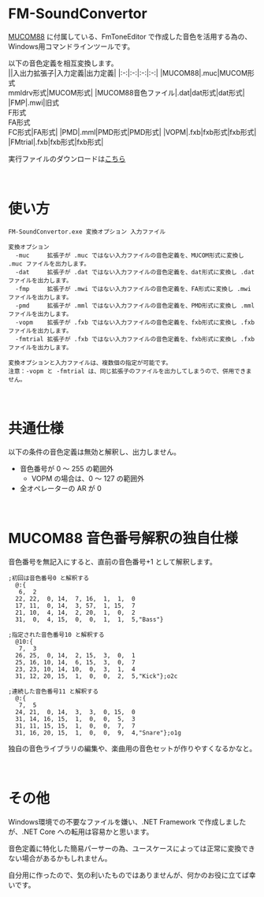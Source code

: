 # FM-SoundConvertor
[MUCOM88](https://onitama.tv/mucom88/) に付属している、FmToneEditor で作成した音色を活用する為の、Windows用コマンドラインツールです。  

以下の音色定義を相互変換します。  
||入出力拡張子|入力定義|出力定義|
|:-:|:-:|:-:|:-:|
|MUCOM88|.muc|MUCOM形式<br>mmldrv形式|MUCOM形式|
|MUCOM88音色ファイル|.dat|dat形式|dat形式|
|FMP|.mwi|旧式<br>F形式<br>FA形式<br>FC形式|FA形式|
|PMD|.mml|PMD形式|PMD形式|
|VOPM|.fxb|fxb形式|fxb形式|
|FMtrial|.fxb|fxb形式|fxb形式|

実行ファイルのダウンロードは[こちら](https://github.com/DM-88/FM-SoundConvertor/blob/master/FM-SoundConvertor/bin/Release/FM-SoundConvertor.exe)  

<br>

# 使い方
~~~
FM-SoundConvertor.exe 変換オプション 入力ファイル

変換オプション
  -muc     拡張子が .muc ではない入力ファイルの音色定義を、MUCOM形式に変換し .muc ファイルを出力します。
  -dat     拡張子が .dat ではない入力ファイルの音色定義を、dat形式に変換し .dat ファイルを出力します。
  -fmp     拡張子が .mwi ではない入力ファイルの音色定義を、FA形式に変換し .mwi ファイルを出力します。
  -pmd     拡張子が .mml ではない入力ファイルの音色定義を、PMD形式に変換し .mml ファイルを出力します。
  -vopm    拡張子が .fxb ではない入力ファイルの音色定義を、fxb形式に変換し .fxb ファイルを出力します。
  -fmtrial 拡張子が .fxb ではない入力ファイルの音色定義を、fxb形式に変換し .fxb ファイルを出力します。

変換オプションと入力ファイルは、複数個の指定が可能です。  
注意：-vopm と -fmtrial は、同じ拡張子のファイルを出力してしまうので、併用できません。
~~~

<br>

# 共通仕様
以下の条件の音色定義は無効と解釈し、出力しません。  
* 音色番号が 0 ～ 255 の範囲外
  * VOPM の場合は、0 ～ 127 の範囲外
* 全オペレーターの AR が 0 

<br>

# MUCOM88 音色番号解釈の独自仕様
音色番号を無記入にすると、直前の音色番号+1 として解釈します。
~~~
;初回は音色番号0 と解釈する
  @:{
   6,  2
  22, 22,  0, 14,  7, 16,  1,  1,  0
  17, 11,  0, 14,  3, 57,  1, 15,  7
  21, 10,  4, 14,  2, 20,  1,  0,  2
  31,  0,  4, 15,  0,  0,  1,  1,  5,"Bass"}

;指定された音色番号10 と解釈する
  @10:{
   7,  3
  26, 25,  0, 14,  2, 15,  3,  0,  1
  25, 16, 10, 14,  6, 15,  3,  0,  7
  23, 23, 10, 14, 10,  0,  3,  1,  4
  31, 12, 20, 15,  1,  0,  0,  2,  5,"Kick"};o2c

;連続した音色番号11 と解釈する
  @:{
   7,  5
  24, 21,  0, 14,  3,  3,  0, 15,  0
  31, 14, 16, 15,  1,  0,  0,  5,  3
  31, 11, 15, 15,  1,  0,  0,  7,  7
  31, 16, 20, 15,  1,  0,  0,  9,  4,"Snare"};o1g
~~~
独自の音色ライブラリの編集や、楽曲用の音色セットが作りやすくなるかなと。  

<br>

# その他
Windows環境での不要なファイルを嫌い、.NET Framework で作成しましたが、.NET Core への転用は容易かと思います。  

音色定義に特化した簡易パーサーの為、ユースケースによっては正常に変換できない場合があるかもしれません。  

自分用に作ったので、気の利いたものではありませんが、何かのお役に立てば幸いです。  
